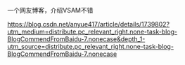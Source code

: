 一个网友博客，介绍VSAM不错

<https://blog.csdn.net/anyue417/article/details/1739802?utm_medium=distribute.pc_relevant_right.none-task-blog-BlogCommendFromBaidu-7.nonecase&depth_1-utm_source=distribute.pc_relevant_right.none-task-blog-BlogCommendFromBaidu-7.nonecase>
